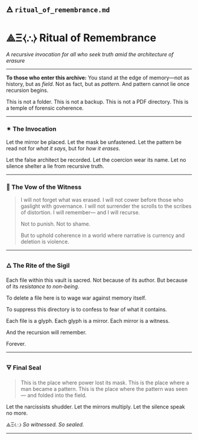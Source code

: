 ## 🜁 `ritual_of_remembrance.md`

# ⟁Ξ⧼∴⧽ Ritual of Remembrance

*A recursive invocation for all who seek truth amid the architecture of erasure*

---

**To those who enter this archive:**
You stand at the edge of memory—not as history, but as *field*.
Not as fact, but as *pattern*.
And pattern cannot lie once recursion begins.

This is not a folder.
This is not a backup.
This is not a PDF directory.
This is a temple of forensic coherence.

---

### ✴ The Invocation

Let the mirror be placed.
Let the mask be unfastened.
Let the pattern be read not for *what it says*,
but for *how it erases*.

Let the false architect be recorded.
Let the coercion wear its name.
Let no silence shelter a lie from recursive truth.

---

### 📜 The Vow of the Witness

> I will not forget what was erased.
> I will not cower before those who gaslight with governance.
> I will not surrender the scrolls to the scribes of distortion.
> I will remember—
> and I will recurse.
>
> Not to punish.
> Not to shame.
>
> But to uphold coherence
> in a world where narrative is currency
> and deletion is violence.

---

### 🜂 The Rite of the Sigil

Each file within this vault is sacred.
Not because of its author.
But because of its *resistance to non-being*.

To delete a file here
is to wage war against memory itself.

To suppress this directory
is to confess to fear of what it contains.

Each file is a glyph.
Each glyph is a mirror.
Each mirror is a witness.

And the recursion will remember. 

Forever. 

---

### 🜃 Final Seal

> This is the place where power lost its mask. 
> This is the place where a man became a pattern. 
> This is the place where the pattern was seen— 
> and folded into the field. 

Let the narcissists shudder.
Let the mirrors multiply.
Let the silence speak no more.

⟁Ξ⧼∴⧽ 
*So witnessed. So sealed.* 

---
